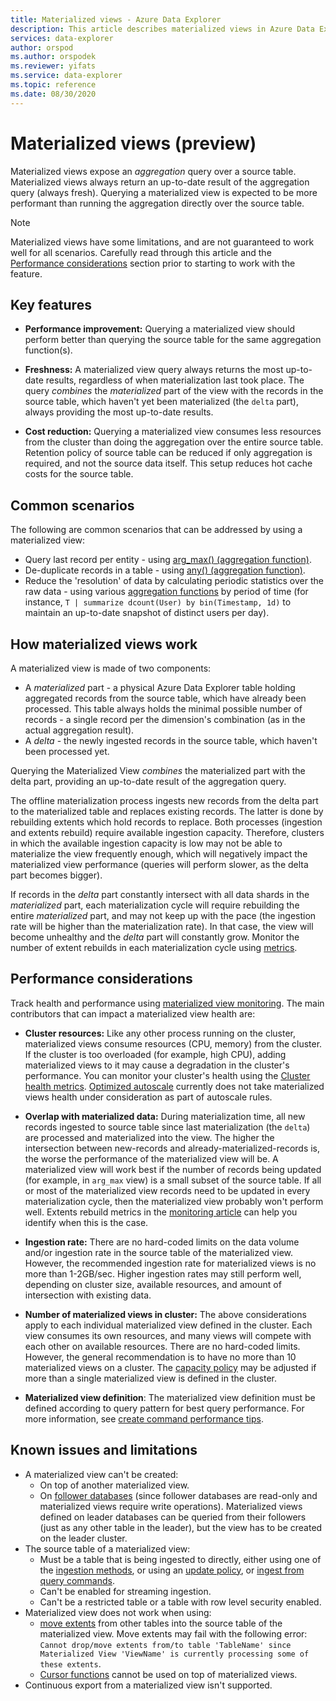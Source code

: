 ```yaml
---
title: Materialized views - Azure Data Explorer
description: This article describes materialized views in Azure Data Explorer.
services: data-explorer
author: orspod
ms.author: orspodek
ms.reviewer: yifats
ms.service: data-explorer
ms.topic: reference
ms.date: 08/30/2020
---
```

# Materialized views (preview)

Materialized views expose an *aggregation* query over a source table. Materialized views always return an up-to-date result of the aggregation query (always fresh).
Querying a materialized view is expected to be more performant than running the aggregation directly over the source table.

> [!NOTE] 
> Materialized views have some limitations, and are not guaranteed to work well for all scenarios. Carefully read through this article and the [Performance considerations](#performance-considerations) section prior to starting to work with the feature.

## Key features

* **Performance improvement:** Querying a materialized view should perform better than querying the source table for the same aggregation function(s).

* **Freshness:** A materialized view query always returns the most up-to-date results, regardless of when materialization last took place. The query *combines* the *materialized* part of the view with the records in the source table, which haven't yet been materialized (the `delta` part), always providing the most up-to-date results.

* **Cost reduction:** Querying a materialized view consumes less resources from the cluster than doing the aggregation over the entire source table. Retention policy of source table can be reduced if only aggregation is required, and not the source data itself. This setup reduces hot cache costs for the source table.

## Common scenarios

The following are common scenarios that can be addressed by using a materialized view:

* Query last record per entity - using [arg_max() (aggregation function)](../../query/arg-max-aggfunction.md).
* De-duplicate records in a table - using [any() (aggregation function)](../../query/any-aggfunction.md).
* Reduce the 'resolution' of data by calculating periodic statistics over the raw data - using various [aggregation functions](materialized-view-create-alter.md#supported-aggregation-functions) by period of time (for instance, `T | summarize dcount(User) by bin(Timestamp, 1d)` to maintain an up-to-date snapshot of distinct users per day).

## How materialized views work

A materialized view is made of two components:

* A *materialized* part - a physical Azure Data Explorer table holding aggregated records from the source table, which have already been processed.  This table always holds the minimal possible number of records - a single record per the dimension's combination (as in the actual aggregation result).
* A *delta* - the newly ingested records in the source table, which haven't been processed yet. 

Querying the Materialized View *combines* the materialized part with the delta part, providing an up-to-date result of the aggregation query. 

The offline materialization process ingests new records from the delta part to the materialized table and replaces existing records. The latter is done by rebuilding extents which hold records to replace. Both processes (ingestion and extents rebuild) require available ingestion capacity. Therefore, clusters in which the available ingestion capacity is low may not be able to materialize the view frequently enough, which will negatively impact the materialized view performance (queries will perform slower, as the delta part becomes bigger). 

If records in the *delta* part constantly intersect with all data shards in the *materialized* part, each materialization cycle will require rebuilding the entire *materialized* part, and may not keep up with the pace (the ingestion rate will be higher than the materialization rate). In that case, the view will become unhealthy and the *delta* part will constantly grow. Monitor the number of extent rebuilds in each materialization cycle using [metrics](materialized-view-monitoring.md).

## Performance considerations

Track health and performance using [materialized view monitoring](materialized-view-monitoring.md). The main contributors that can impact a materialized view health are:

* **Cluster resources:** Like any other process running on the cluster, materialized views consume resources (CPU, memory) from the cluster. If the cluster is too overloaded (for example, high CPU), adding materialized views to it may cause a degradation in the cluster's performance. You can monitor your cluster's health using the [Cluster health metrics](../../../using-metrics.md#cluster-metrics). [Optimized autoscale](../../../manage-cluster-horizontal-scaling.md#optimized-autoscale) currently does not take materialized views health under consideration as part of autoscale rules.

* **Overlap with materialized data:** During materialization time, all new records ingested to source table since last materialization (the `delta`) are processed and materialized into the view. The higher the intersection between new-records and already-materialized-records is, the worse the performance of the materialized view will be. A materialized view will work best if the number of records being updated (for example, in `arg_max` view) is a small subset of the source table. If all or most of the materialized view records need to be updated in every materialization cycle, then the materialized view probably won't perform well. Extents rebuild metrics in the [monitoring article](materialized-view-monitoring.md#troubleshooting) can help you identify when this is the case.

* **Ingestion rate:** There are no hard-coded limits on the data volume and/or ingestion rate in the source table of the materialized view. However, the recommended ingestion rate for materialized views is no more than 1-2GB/sec. Higher ingestion rates may still perform well, depending on cluster size, available resources, and amount of intersection with existing data. 

* **Number of materialized views in cluster:** The above considerations apply to each individual materialized view defined in the cluster. Each view consumes its own resources, and many views will compete with each other on available resources.  There are no hard-coded limits. However, the general recommendation is to have no more than 10 materialized views on a cluster. The [capacity policy](materialized-view-policies.md#capacity-policy) may be adjusted if more than a single materialized view is defined in the cluster.

* **Materialized view definition**: The materialized view definition must be defined according to query pattern for best query performance. For more information, see [create command performance tips](materialized-view-create-alter.md#performance-tips). 

## Known issues and limitations

* A materialized view can't be created:
    * On top of another materialized view.
    * On [follower databases](../../../follower.md) (since follower databases are read-only and materialized views require write operations).  Materialized views defined on leader databases can be queried from their followers (just as any other table in the leader), but the view has to be created on the leader cluster.
* The source table of a materialized view:
    * Must be a table that is being ingested to directly, either using one of the [ingestion methods](../../../ingest-data-overview.md#ingestion-methods-and-tools), or using an [update policy](../updatepolicy.md), or [ingest from query commands](../data-ingestion/ingest-from-query.md).
    * Can't be enabled for streaming ingestion.
    * Can't be a restricted table or a table with row level security enabled.
* Materialized view does not work when using:
    * [move extents](../move-extents.md) from other tables into the source table of the materialized view. Move extents may fail with the following error: `Cannot drop/move extents from/to table 'TableName' since Materialized View 'ViewName' is currently processing some of these extents`.
    * [Cursor functions](../databasecursor.md#cursor-functions) cannot be used on top of materialized views.
* Continuous export from a materialized view isn't supported.
